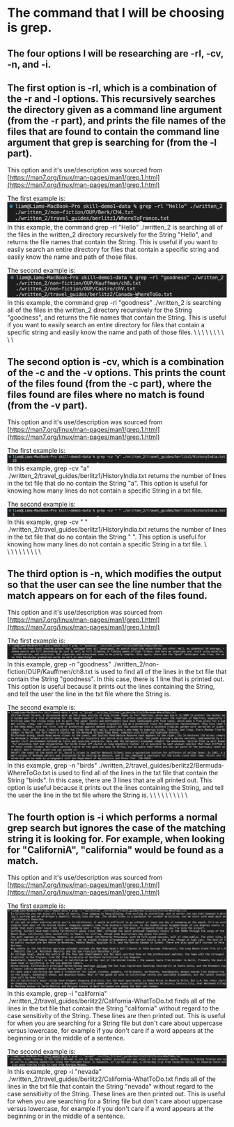 # The command that I will be choosing is grep.  
## The four options I will be researching are -rl, -cv, -n, and -i.
  
  

## The first option is -rl, which is a combination of the -r and -l options. This recursively searches the directory given as a command line argument (from the -r part), and prints the file names of the files that are found to contain the command line argument that grep is searching for (from the -l part).  
This option and it's use/description was sourced from [https://man7.org/linux/man-pages/man1/grep.1.html](https://man7.org/linux/man-pages/man1/grep.1.html)  
    
  
The first example is:
![Image](/LabReportThreeScreenshots/-rl1.png)
In this example, the command grep -rl "Hello" ./written_2 is searching all of the files in the written_2 directory recursively for the String "Hello", and returns the file names that contain the String. This is useful if you want to easily search an entire directory for files that contain a specific string and easily know the name and path of those files.

The second example is:
![Image](/LabReportThreeScreenshots/-rl2.png)
In this example, the command grep -rl "goodness" ./written_2 is searching all of the files in the written_2 directory recursively for the String "goodness", and returns the file names that contain the String. This is useful if you want to easily search an entire directory for files that contain a specific string and easily know the name and path of those files.
  \\
  \\
  \\
  \\
  \\
  \\
  \\
  \\
  \\
  \\
  
## The second option is -cv, which is a combination of the -c and the -v options. This prints the count of the files found (from the -c part), where the files found are files where no match is found (from the -v part).  
This option and it's use/description was sourced from [https://man7.org/linux/man-pages/man1/grep.1.html](https://man7.org/linux/man-pages/man1/grep.1.html)  
  
  
The first example is:
![Image](/LabReportThreeScreenshots/-cv1.png)
In this example, grep -cv "a" ./written_2/travel_guides/berlitz1/HistoryIndia.txt returns the number of lines in the txt file that do no contain the String "a". This option is useful for knowing how many lines do not contain a specific String in a txt file.

The second example is:
![Image](/LabReportThreeScreenshots/-cv2.png)
In this example, grep -cv " " ./written_2/travel_guides/berlitz1/HistoryIndia.txt returns the number of lines in the txt file that do no contain the String " ". This option is useful for knowing how many lines do not contain a specific String in a txt file.
\\  
\\
\\
\\
\\
\\
\\
\\
\\
\\

## The third option is -n, which modifies the output so that the user can see the line number that the match appears on for each of the files found.  
This option and it's use/description was sourced from [https://man7.org/linux/man-pages/man1/grep.1.html](https://man7.org/linux/man-pages/man1/grep.1.html)  
  
  
The first example is:
![Image](/LabReportThreeScreenshots/-n1.png)
In this example, grep -n "goodness" ./written_2/non-fiction/OUP/Kauffmen/ch8.txt is used to find all of the lines in the txt file that contain the String "goodness". In this case, there is 1 line that is printed out. This option is useful because it prints out the lines containing the String, and tell the user the line in the txt file where the String is.

The second example is:
![Image](/LabReportThreeScreenshots/-n2.png)
In this example, grep -n "birds" ./written_2/travel_guides/berlitz2/Bermuda-WhereToGo.txt is used to find all of the lines in the txt file that contain the String "birds". In this case, there are 3 lines that are all printed out. This option is useful because it prints out the lines containing the String, and tell the user the line in the txt file where the String is.
\\
\\
\\
\\
\\
\\
\\
\\
\\
\\

## The fourth option is -i which performs a normal grep search but ignores the case of the matching string it is looking for. For example, when looking for "CaliforniA", "california" would be found as a match.
This option and it's use/description was sourced from [https://man7.org/linux/man-pages/man1/grep.1.html](https://man7.org/linux/man-pages/man1/grep.1.html)  
  
  
The first example is:
![Image](/LabReportThreeScreenshots/-i1.png)
In this example, grep -i "california" ./written_2/travel_guides/berlitz2/California-WhatToDo.txt finds all of the lines in the txt file that contain the String "california" without regard to the case sensitivity of the String. These lines are then printed out. This is useful for when you are searching for a String file but don't care about uppercase versus lowercase, for example if you don't care if a word appears at the beginning or in the middle of a sentence.

The second example is:
![Image](/LabReportThreeScreenshots/-i2.png)
In this example, grep -i "nevada" ./written_2/travel_guides/berlitz2/California-WhatToDo.txt finds all of the lines in the txt file that contain the String "nevada" without regard to the case sensitivity of the String. These lines are then printed out. This is useful for when you are searching for a String file but don't care about uppercase versus lowercase, for example if you don't care if a word appears at the beginning or in the middle of a sentence.
